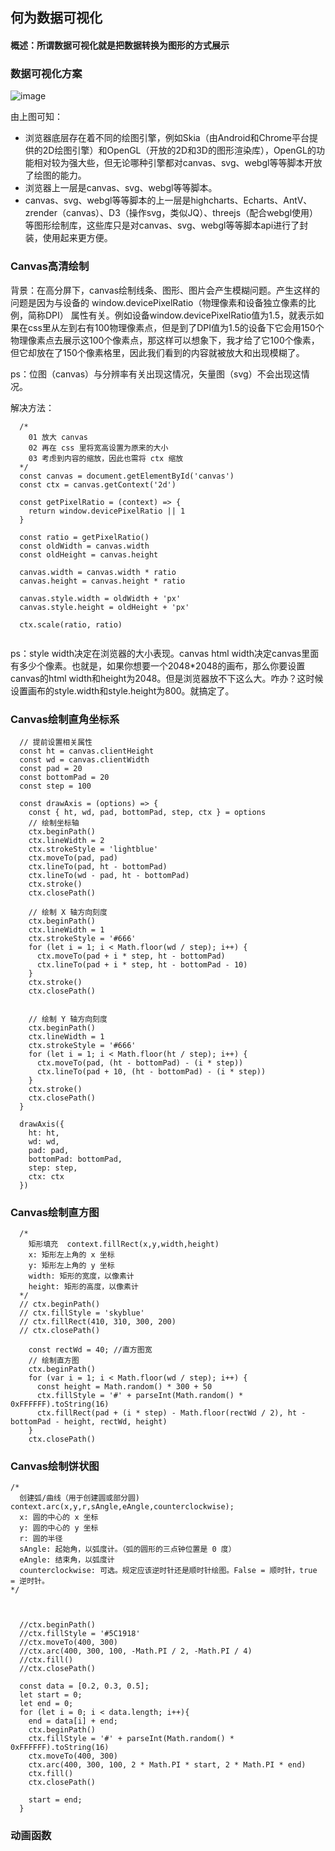 ## 何为数据可视化

#### 概述：所谓数据可视化就是把数据转换为图形的方式展示

### 数据可视化方案

![image](https://user-images.githubusercontent.com/37037802/145366081-559c1ff5-a063-41b3-af6a-0abe111706fe.png)

由上图可知：
- 浏览器底层存在着不同的绘图引擎，例如Skia（由Android和Chrome平台提供的2D绘图引擎）和OpenGL（开放的2D和3D的图形渲染库），OpenGL的功能相对较为强大些，但无论哪种引擎都对canvas、svg、webgl等等脚本开放了绘图的能力。
- 浏览器上一层是canvas、svg、webgl等等脚本。
- canvas、svg、webgl等等脚本的上一层是highcharts、Echarts、AntV、zrender（canvas）、D3（操作svg，类似JQ）、threejs（配合webgl使用）等图形绘制库，这些库只是对canvas、svg、webgl等等脚本api进行了封装，使用起来更方便。

### Canvas高清绘制

背景：在高分屏下，canvas绘制线条、图形、图片会产生模糊问题。产生这样的问题是因为与设备的 window.devicePixelRatio（物理像素和设备独立像素的比例，简称DPI） 属性有关。例如设备window.devicePixelRatio值为1.5，就表示如果在css里从左到右有100物理像素点，但是到了DPI值为1.5的设备下它会用150个物理像素点去展示这100个像素点，那这样可以想象下，我才给了它100个像素，但它却放在了150个像素格里，因此我们看到的内容就被放大和出现模糊了。

ps：位图（canvas）与分辨率有关出现这情况，矢量图（svg）不会出现这情况。

解决方法：

```
  /* 
    01 放大 canvas 
    02 再在 css 里将宽高设置为原来的大小 
    03 考虑到内容的缩放，因此也需将 ctx 缩放
  */
  const canvas = document.getElementById('canvas')
  const ctx = canvas.getContext('2d')

  const getPixelRatio = (context) => {
    return window.devicePixelRatio || 1
  }
  
  const ratio = getPixelRatio()
  const oldWidth = canvas.width
  const oldHeight = canvas.height

  canvas.width = canvas.width * ratio
  canvas.height = canvas.height * ratio

  canvas.style.width = oldWidth + 'px'
  canvas.style.height = oldHeight + 'px'

  ctx.scale(ratio, ratio)
  
```

ps：style width决定在浏览器的大小表现。canvas html width决定canvas里面有多少个像素。也就是，如果你想要一个2048*2048的画布，那么你要设置canvas的html width和height为2048。但是浏览器放不下这么大。咋办？这时候设置画布的style.width和style.height为800。就搞定了。

### Canvas绘制直角坐标系

```
  // 提前设置相关属性
  const ht = canvas.clientHeight
  const wd = canvas.clientWidth
  const pad = 20
  const bottomPad = 20
  const step = 100

  const drawAxis = (options) => {
    const { ht, wd, pad, bottomPad, step, ctx } = options
    // 绘制坐标轴
    ctx.beginPath()
    ctx.lineWidth = 2
    ctx.strokeStyle = 'lightblue'
    ctx.moveTo(pad, pad)
    ctx.lineTo(pad, ht - bottomPad)
    ctx.lineTo(wd - pad, ht - bottomPad)
    ctx.stroke()
    ctx.closePath()

    // 绘制 X 轴方向刻度
    ctx.beginPath()
    ctx.lineWidth = 1
    ctx.strokeStyle = '#666'
    for (let i = 1; i < Math.floor(wd / step); i++) {
      ctx.moveTo(pad + i * step, ht - bottomPad)
      ctx.lineTo(pad + i * step, ht - bottomPad - 10)
    }
    ctx.stroke()
    ctx.closePath()


    // 绘制 Y 轴方向刻度
    ctx.beginPath()
    ctx.lineWidth = 1
    ctx.strokeStyle = '#666'
    for (let i = 1; i < Math.floor(ht / step); i++) {
      ctx.moveTo(pad, (ht - bottomPad) - (i * step))
      ctx.lineTo(pad + 10, (ht - bottomPad) - (i * step))
    }
    ctx.stroke()
    ctx.closePath()
  }
  
  drawAxis({
    ht: ht,
    wd: wd,
    pad: pad,
    bottomPad: bottomPad,
    step: step,
    ctx: ctx
  })
```

### Canvas绘制直方图

```
  /* 
    矩形填充  context.fillRect(x,y,width,height) 
    x: 矩形左上角的 x 坐标
    y: 矩形左上角的 y 坐标
    width: 矩形的宽度，以像素计
    height: 矩形的高度，以像素计
  */
  // ctx.beginPath()
  // ctx.fillStyle = 'skyblue'
  // ctx.fillRect(410, 310, 300, 200) 
  // ctx.closePath()
  
    const rectWd = 40; //直方图宽
    // 绘制直方图
    ctx.beginPath()
    for (var i = 1; i < Math.floor(wd / step); i++) {
      const height = Math.random() * 300 + 50
      ctx.fillStyle = '#' + parseInt(Math.random() * 0xFFFFFF).toString(16)
      ctx.fillRect(pad + (i * step) - Math.floor(rectWd / 2), ht - bottomPad - height, rectWd, height)
    }
    ctx.closePath()
```

### Canvas绘制饼状图
```
/* 
  创建弧/曲线（用于创建圆或部分圆)  context.arc(x,y,r,sAngle,eAngle,counterclockwise);
  x: 圆的中心的 x 坐标
  y: 圆的中心的 y 坐标
  r: 圆的半径
  sAngle: 起始角，以弧度计。（弧的圆形的三点钟位置是 0 度）
  eAngle: 结束角，以弧度计
  counterclockwise: 可选。规定应该逆时针还是顺时针绘图。False = 顺时针，true = 逆时针。
*/

  

  //ctx.beginPath()
  //ctx.fillStyle = '#5C1918'
  //ctx.moveTo(400, 300)
  //ctx.arc(400, 300, 100, -Math.PI / 2, -Math.PI / 4)
  //ctx.fill()
  //ctx.closePath()
  
  const data = [0.2, 0.3, 0.5];
  let start = 0;
  let end = 0;
  for (let i = 0; i < data.length; i++){
    end = data[i] + end;
    ctx.beginPath()
    ctx.fillStyle = '#' + parseInt(Math.random() * 0xFFFFFF).toString(16)
    ctx.moveTo(400, 300)
    ctx.arc(400, 300, 100, 2 * Math.PI * start, 2 * Math.PI * end)
    ctx.fill()
    ctx.closePath()

    start = end;
  }
```

### 动画函数





